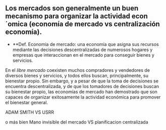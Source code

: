 ## Los mercados son generalmente un buen mecanismo para organizar la actividad econ´omica (economía de mercado vs centralización economía).

* **Def. Economia de mercado: una economía que asigna sus recursos mediante las decisiones descentralizadas de numerosos hogares y empresas que interaccionan en el mercado para conseguir bienes y servicios.

En el *libre mercado* coexisten muchos compradores y vendedores de diversos bienes y servicios, y todos ellos buscan, principalmente, su bienestar propio. Sin embargo, y a pesar de que la toma de decisiones se encuentra descentralizada, y de que los tomadores de decisiones buscan su bienestar propio, las economías de mercado han demostrado que son capaces de organizar exitosamente la actividad económica para promover el bienestar general.


ADAM SMITH VS USRR 

o más bien Mano invisible del mercado VS planificacion centralizada 